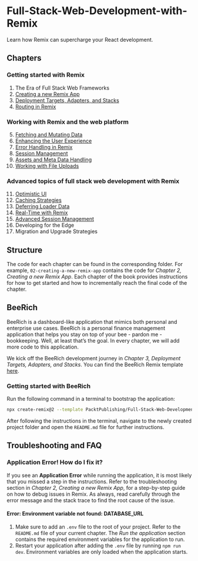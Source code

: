 # Full-Stack-Web-Development-with-Remix

Learn how Remix can supercharge your React development.

## Chapters

### Getting started with Remix

1. The Era of Full Stack Web Frameworks
2.  [Creating a new Remix App](02-creating-a-new-remix-app)
3.  [Deployment Targets, Adapters, and Stacks](03-deployment-targets-adapters-and-stacks)
4.  [Routing in Remix](04-routing-in-remix/)

### Working with Remix and the web platform

5.  [Fetching and Mutating Data](05-fetching-and-mutating-data/)
6.  [Enhancing the User Experience](06-enhancing-the-user-experience/)
7.  [Error Handling in Remix](07-error-handling-in-remix/)
8.  [Session Management](08-session-management/)
9.  [Assets and Meta Data Handling](09-assets-and-meta-data-handling/)
10. [Working with File Uploads](10-working-with-file-uploads/)

### Advanced topics of full stack web development with Remix

11. [Optimistic UI](11-optimistic-ui/)
12. [Caching Strategies](12-caching-strategies/)
13. [Deferring Loader Data](13-deferring-loader-data/)
14. [Real-Time with Remix](14-real-time-with-remix/)
15. [Advanced Session Management](15-advanced-session-management)
16. Developing for the Edge
17. Migration and Upgrade Strategies

## Structure

The code for each chapter can be found in the corresponding folder. For example, `02-creating-a-new-remix-app` contains the code for _Chapter 2, Creating a new Remix App_. Each chapter of the book provides instructions for how to get started and how to incrementally reach the final code of the chapter.

## BeeRich

BeeRich is a dashboard-like application that mimics both personal and enterprise use cases. BeeRich is a personal finance management application that helps you stay on top of your bee - pardon me - bookkeeping. Well, at least that’s the goal. In every chapter, we will add more code to this application.

We kick off the BeeRich development journey in _Chapter 3, Deployment Targets, Adapters, and Stacks_. You can find the BeeRich Remix template [here](/03-deployment-targets-adapters-and-stacks/bee-rich/).

### Getting started with BeeRich

Run the following command in a terminal to bootstrap the application:

```sh
npx create-remix@2 --template PacktPublishing/Full-Stack-Web-Development-with-Remix/03-deployment-targets-adapters-and-stacks/bee-rich
```

After following the instructions in the terminal, navigate to the newly created project folder and open the `README.md` file for further instructions.

## Troubleshooting and FAQ

### Application Error! How do I fix it?

If you see an **Application Error** while running the application, it is most likely that you missed a step in the instructions. Refer to the troubleshooting section in _Chapter 2, Creating a new Remix App_, for a step-by-step guide on how to debug issues in Remix. As always, read carefully through the error message and the stack trace to find the root cause of the issue.

#### Error: Environment variable not found: DATABASE_URL

1. Make sure to add an `.env` file to the root of your project. Refer to the `README.md` file of your current chapter. The _Run the application_ section contains the required environment variables for the application to run.
2. Restart your application after adding the `.env` file by running `npm run dev`. Environment variables are only loaded when the application starts.
